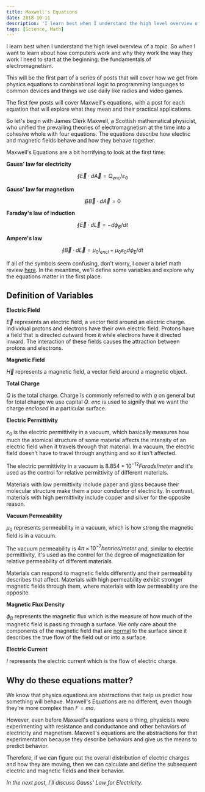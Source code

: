 ```yaml
---
title: Maxwell's Equations
date: 2018-10-11
description: 'I learn best when I understand the high level overview of a topic. So when I want to learn about how computers work and why they work the way they work I need to start at the beginning: the fundamentals of electromagnetism.'
tags: [Science, Math]
---
```


I learn best when I understand the high level overview of a topic. So when I want to learn about how computers work and why they work the way they work I need to start at the beginning: the fundamentals of electromagnetism.

This will be the first part of a series of posts that will cover how we get from physics equations to combinational logic to programming languages to common devices and things we use daily like radios and video games.

The first few posts will cover Maxwell's equations, with a post for each equation that will explore what they mean and their practical applications.

So let's begin with James Clerk Maxwell, a Scottish mathematical physicist, who unified the prevailing theories of electromagnetism at the time into a cohesive whole with four equations. The equations describe how electric and magnetic fields behave and how they behave together.

Maxwell's Equations are a bit horrifying to look at the first time:

**Gauss' law for electricity**

$$\oint \vec{E} \cdotp d\vec{A} = Q_{enc} / \varepsilon_{0}$$

**Gauss' law for magnetism**

$$\oiint \vec{B} \cdotp d\vec{A} = 0$$

**Faraday's law of induction**

$$ \oint \vec{E} \cdotp d\vec{L} = -d\phi_{B} / dt $$

**Ampere's law**

$$ \oint \vec{B} \cdotp d\vec{L} = \mu_{0}I_{encl} + \mu_{0}\varepsilon_{0} d\phi_{E} / dt $$

If all of the symbols seem confusing, don't worry, I cover a brief math review [here]('./2018-08-28-brushing-up-on-some-math'). In the meantime, we'll define some variables and explore why the equations matter in the first place.

## Definition of Variables

**Electric Field**

$\vec{E}$ represents an electric field, a vector field around an electric charge. Individual protons and electrons have their own electric field. Protons have a field that is directed outward from it while electrons have it directed inward. The interaction of these fields causes the attraction between protons and electrons.

**Magnetic Field**

$\vec{H}$ represents a magnetic field, a vector field around a magnetic object.

**Total Charge**

$Q$ is the total charge. Charge is commonly referred to with $q$ on general but for total charge we use capital $Q$. $enc$ is used to signify that we want the charge _enclosed_ in a particular surface.

**Electric Permittivity**

$\varepsilon_0$ is the electric permittivity in a vacuum, which basically measures how much the atomical structure of some material affects the intensity of an electric field when it travels through that material. In a vacuum, the electric field doesn't have to travel through anything and so it isn't affected.

The electric permittivity in a vacuum is $8.854 * 10^{-12} Farads/meter$ and it's used as the control for relative permittivity of different materials.

Materials with low permittivity include paper and glass because their molecular structure make them a poor conductor of electricity. In contrast, materials with high permittivity include copper and silver for the opposite reason.

**Vacuum Permeability**

$\mu_0$ represents permeability in a vacuum, which is how strong the magnetic field is in a vacuum.

The vacuum permeability is $4π×10^{-7} henries/meter$ and, similar to electric permittivity, it's used as the control for the degree of magnetization for relative permeability of different materials.

Materials can respond to magnetic fields differently and their permeability describes that affect. Materials with high permeability exhibit stronger magnetic fields through them, where materials with low permeability are the opposite.

**Magnetic Flux Density**

$\phi_B$ represents the magnetic flux which is the measure of how much of the magnetic field is passing through a surface. We only care about the components of the magnetic field that are [normal](<https://en.wikipedia.org/wiki/Normal*(geometry)>) to the surface since it describes the true flow of the field out or into a surface.

**Electric Current**

$I$ represents the electric current which is the flow of electric charge.

## Why do these equations matter?

We know that physics equations are abstractions that help us predict how something will behave. Maxwell's Equations are no different, even though they're more complex than $F= ma$.

However, even before Maxwell's equations were a thing, physicists were experimenting with resistance and conductance and other behaviors of electricity and magnetism. Maxwell's equations are the abstractions for that experimentation because they describe behaviors and give us the means to predict behavior.

Therefore, if we can figure out the overall distribution of electric charges and how they are moving, then we can calculate and define the subsequent electric and magnetic fields and their behavior.

_In the next post, I'll discuss Gauss' Law for Electricity._
